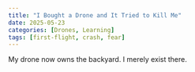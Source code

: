 ```yaml
---
title: "I Bought a Drone and It Tried to Kill Me"
date: 2025-05-23
categories: [Drones, Learning]
tags: [first-flight, crash, fear]
---
```


My drone now owns the backyard. I merely exist there.
